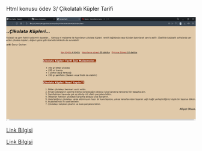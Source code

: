 
Html konusu ödev 3/ Çikolatalı Küpler Tarifi



<img  src="images\çikolatalı küpler tarifi sayfası.png">




[Link Bilgisi](https://github.com/oznurceyhan/html-odev-3)

[Link Bilgisi](https://app.patika.dev/oznrcyhn)

